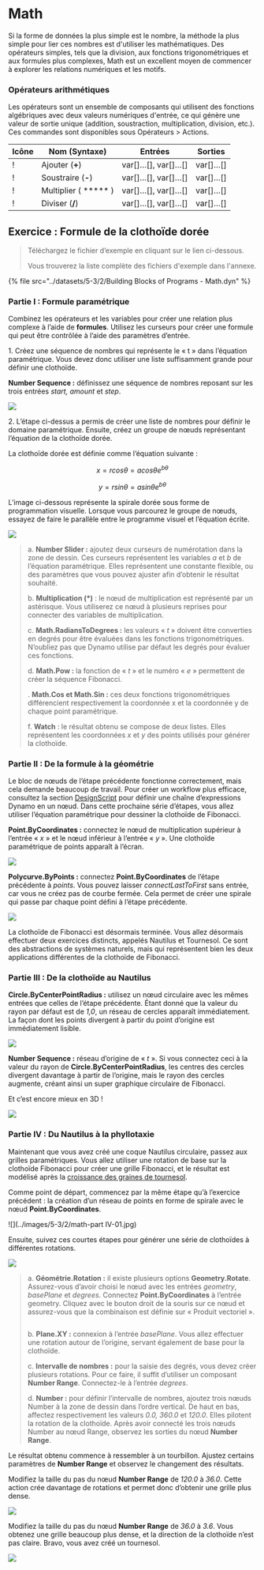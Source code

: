 # Math

Si la forme de données la plus simple est le nombre, la méthode la plus simple pour lier ces nombres est d'utiliser les mathématiques. Des opérateurs simples, tels que la division, aux fonctions trigonométriques et aux formules plus complexes, Math est un excellent moyen de commencer à explorer les relations numériques et les motifs.

### Opérateurs arithmétiques

Les opérateurs sont un ensemble de composants qui utilisent des fonctions algébriques avec deux valeurs numériques d'entrée, ce qui génère une valeur de sortie unique (addition, soustraction, multiplication, division, etc.). Ces commandes sont disponibles sous Opérateurs > Actions.

| Icône                                                  | Nom (Syntaxe)     | Entrées                     | Sorties      |
| ----------------------------------------------------- | ----------------- | -------------------------- | ------------ |
| \![](<../images/5-1/addition(1)(1) (1) (1).jpg>)       | Ajouter (**+**)       | var[]…[], var[]…[] | var[]…[] |
| \![](<../images/5-1/Subtraction(1)(1) (1) (1).jpg>)    | Soustraire (**-**)  | var[]…[], var[]…[] | var[]…[] |
| \![](<../images/5-1/Multiplication(1)(1) (1) (1).jpg>) | Multiplier ( ***** ) | var[]…[], var[]…[] | var[]…[] |
| \![](<../images/5-1/Division(1)(1) (1) (1).jpg>)       | Diviser (**/**)    | var[]…[], var[]…[] | var[]…[] |

## Exercice : Formule de la clothoïde dorée

> Téléchargez le fichier d’exemple en cliquant sur le lien ci-dessous.
>
> Vous trouverez la liste complète des fichiers d'exemple dans l'annexe.

{% file src="../datasets/5-3/2/Building Blocks of Programs - Math.dyn" %}

### Partie I : Formule paramétrique

Combinez les opérateurs et les variables pour créer une relation plus complexe à l’aide de **formules**. Utilisez les curseurs pour créer une formule qui peut être contrôlée à l’aide des paramètres d’entrée.

1. Créez une séquence de nombres qui représente le « t » dans l’équation paramétrique. Vous devez donc utiliser une liste suffisamment grande pour définir une clothoïde.

**Number Sequence :** définissez une séquence de nombres reposant sur les trois entrées _start, amount_ et _step_.

![](../images/5-3/2/math-partI-01.jpg)

2\. L’étape ci-dessus a permis de créer une liste de nombres pour définir le domaine paramétrique. Ensuite, créez un groupe de nœuds représentant l’équation de la clothoïde dorée.

La clothoïde dorée est définie comme l’équation suivante :

$$ x = r cos θ = a cos θ e^{bθ} $$

$$ y = r sin θ = a sin θe^{bθ} $$

L’image ci-dessous représente la spirale dorée sous forme de programmation visuelle. Lorsque vous parcourez le groupe de nœuds, essayez de faire le parallèle entre le programme visuel et l’équation écrite.

![](../images/5-3/2/math-partI-02.jpg)

> a. **Number Slider :** ajoutez deux curseurs de numérotation dans la zone de dessin. Ces curseurs représentent les variables _a_ et _b_ de l’équation paramétrique. Elles représentent une constante flexible, ou des paramètres que vous pouvez ajuster afin d’obtenir le résultat souhaité.
>
> b. **Multiplication (*)** : le nœud de multiplication est représenté par un astérisque. Vous utiliserez ce nœud à plusieurs reprises pour connecter des variables de multiplication.
>
> c. **Math.RadiansToDegrees :** les valeurs « _t_ » doivent être converties en degrés pour être évaluées dans les fonctions trigonométriques. N’oubliez pas que Dynamo utilise par défaut les degrés pour évaluer ces fonctions.
>
> d. **Math.Pow :** la fonction de « _t_ » et le numéro « _e_ » permettent de créer la séquence Fibonacci.
>
> . **Math.Cos et Math.Sin :** ces deux fonctions trigonométriques différencient respectivement la coordonnée x et la coordonnée y de chaque point paramétrique.
>
> f. **Watch** : le résultat obtenu se compose de deux listes. Elles représentent les coordonnées _x_ et _y_ des points utilisés pour générer la clothoïde.

### Partie II : De la formule à la géométrie

Le bloc de nœuds de l’étape précédente fonctionne correctement, mais cela demande beaucoup de travail. Pour créer un workflow plus efficace, consultez la section [DesignScript](../../8\_coding\_in\_dynamo/8-1\_code-blocks-and-design-script/2-design-script-syntax.md) pour définir une chaîne d’expressions Dynamo en un nœud. Dans cette prochaine série d’étapes, vous allez utiliser l’équation paramétrique pour dessiner la clothoïde de Fibonacci.

**Point.ByCoordinates :** connectez le nœud de multiplication supérieur à l’entrée « _x_ » et le nœud inférieur à l’entrée « _y_ ». Une clothoïde paramétrique de points apparaît à l’écran.

![](../images/5-3/2/math-partII-01.gif)

**Polycurve.ByPoints :** connectez **Point.ByCoordinates** de l’étape précédente à _points_. Vous pouvez laisser _connectLastToFirst_ sans entrée, car vous ne créez pas de courbe fermée. Cela permet de créer une spirale qui passe par chaque point défini à l’étape précédente.

![](../images/5-3/2/math-partII-02.jpg)

La clothoïde de Fibonacci est désormais terminée. Vous allez désormais effectuer deux exercices distincts, appelés Nautilus et Tournesol. Ce sont des abstractions de systèmes naturels, mais qui représentent bien les deux applications différentes de la clothoïde de Fibonacci.

### Partie III : De la clothoïde au Nautilus

**Circle.ByCenterPointRadius :** utilisez un nœud circulaire avec les mêmes entrées que celles de l’étape précédente. Étant donné que la valeur du rayon par défaut est de _1,0_, un réseau de cercles apparaît immédiatement. La façon dont les points divergent à partir du point d’origine est immédiatement lisible.

![](../images/5-3/2/math-partIII-01.jpg)

**Number Sequence :** réseau d’origine de « _t_ ». Si vous connectez ceci à la valeur du rayon de **Circle.ByCenterPointRadius**, les centres des cercles divergent davantage à partir de l’origine, mais le rayon des cercles augmente, créant ainsi un super graphique circulaire de Fibonacci.

Et c’est encore mieux en 3D !

![](../images/5-3/2/math-partIII-02.gif)

### Partie IV : Du Nautilus à la phyllotaxie

Maintenant que vous avez créé une coque Nautilus circulaire, passez aux grilles paramétriques. Vous allez utiliser une rotation de base sur la clothoïde Fibonacci pour créer une grille Fibonacci, et le résultat est modélisé après la [croissance des graines de tournesol](https://blogs.unimelb.edu.au/sciencecommunication/2018/09/02/this-flower-uses-maths-to-reproduce/).

Comme point de départ, commencez par la même étape qu’à l’exercice précédent : la création d’un réseau de points en forme de spirale avec le nœud **Point.ByCoordinates**.

\![](../images/5-3/2/math-part IV-01.jpg)

Ensuite, suivez ces courtes étapes pour générer une série de clothoïdes à différentes rotations.

![](../images/5-3/2/math-partIV-02.jpg)

> a. **Géométrie.Rotation :** il existe plusieurs options **Geometry.Rotate**. Assurez-vous d’avoir choisi le nœud avec les entrées _geometry_, _basePlane_ et _degrees_. Connectez **Point.ByCoordinates** à l’entrée geometry. Cliquez avec le bouton droit de la souris sur ce nœud et assurez-vous que la combinaison est définie sur « Produit vectoriel ».
>
> <img src="../images/5-3/2/math-partIV-03crossproduct.jpg" alt="" data-size="original">
>
> b. **Plane.XY :** connexion à l’entrée _basePlane_. Vous allez effectuer une rotation autour de l’origine, servant également de base pour la clothoïde.
>
> c. **Intervalle de nombres :** pour la saisie des degrés, vous devez créer plusieurs rotations. Pour ce faire, il suffit d’utiliser un composant **Number Range**. Connectez-le à l’entrée _degrees_.
>
> d. **Number :** pour définir l’intervalle de nombres, ajoutez trois nœuds Number à la zone de dessin dans l’ordre vertical. De haut en bas, affectez respectivement les valeurs _0.0, 360.0_ et _120.0_. Elles pilotent la rotation de la clothoïde. Après avoir connecté les trois nœuds Number au nœud Range, observez les sorties du nœud **Number Range**.

Le résultat obtenu commence à ressembler à un tourbillon. Ajustez certains paramètres de **Number Range** et observez le changement des résultats.

Modifiez la taille du pas du nœud **Number Range** de _120.0_ à _36.0_. Cette action crée davantage de rotations et permet donc d’obtenir une grille plus dense.

![](../images/5-3/2/math-partIV-04.jpg)

Modifiez la taille du pas du nœud **Number Range** de _36.0_ à _3.6_. Vous obtenez une grille beaucoup plus dense, et la direction de la clothoïde n’est pas claire. Bravo, vous avez créé un tournesol.

![](../images/5-3/2/math-partIV-05.jpg)
